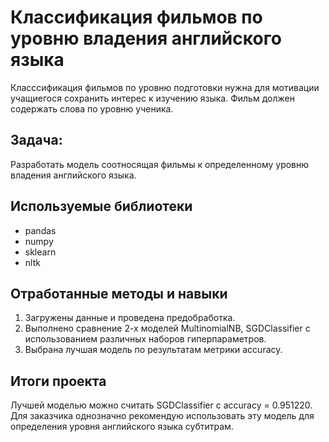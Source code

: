 # Классификация фильмов по уровню владения английского языка

Класссификация фильмов по уровню подготовки нужна для мотивации учащиегося сохранить интерес к изучению языка. Фильм должен содержать слова по уровню ученика.


## Задача:

Разработать модель соотносящая фильмы к определенному уровню владения английского языка.

## Используемые библиотеки
- pandas
- numpy
- sklearn
- nltk

## Отработанные методы и навыки
1. Загружены данные и проведена предобработка.
2. Выполнено сравнение 2-х моделей MultinomialNB, SGDClassifier  с использованием различных наборов гиперпараметров.
3. Выбрана лучшая модель по результатам метрики accuracy.


## Итоги проекта
Лучшей моделью можно считать SGDClassifier c accuracy = 0.951220. Для заказчика однозначно рекомендую использовать эту модель для определения уровня английского языка субтитрам. 
